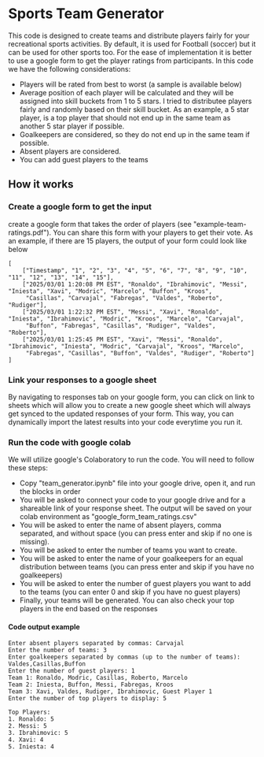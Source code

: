 # Sports Team Generator
This code is designed to create teams and distribute players fairly for your recreational sports activities. By default, it is used for Football (soccer) but it can be used for other sports too. For the ease of implementation it is better to use a google form to get the player ratings from participants. In this code we have the following considerations:

- Players will be rated from best to worst (a sample is available below)
- Average position of each player will be calculated and they will be assigned into skill buckets from 1 to 5 stars. I tried to distributee players fairly and randomly based on their skill bucket. As an example, a 5 star player, is a top player that should not end up in the same team as another 5 star player if possible.
- Goalkeepers are considered, so they do not end up in the same team if possible.
- Absent players are considered.
- You can add guest players to the teams

## How it works
### Create a google form to get the input
create a google form that takes the order of players (see "example-team-ratings.pdf"). You can share this form with your players to get their vote. As an example, if there are 15 players, the output of your form could look like below
```
[
    ["Timestamp", "1", "2", "3", "4", "5", "6", "7", "8", "9", "10", "11", "12", "13", "14", "15"],
    ["2025/03/01 1:20:08 PM EST", "Ronaldo", "Ibrahimovic", "Messi", "Iniesta", "Xavi", "Modric", "Marcelo", "Buffon", "Kroos",
     "Casillas", "Carvajal", "Fabregas", "Valdes", "Roberto", "Rudiger"],
    ["2025/03/01 1:22:32 PM EST", "Messi", "Xavi", "Ronaldo", "Iniesta", "Ibrahimovic", "Modric", "Kroos", "Marcelo", "Carvajal",
     "Buffon", "Fabregas", "Casillas", "Rudiger", "Valdes", "Roberto"],
    ["2025/03/01 1:25:45 PM EST", "Xavi", "Messi", "Ronaldo", "Ibrahimovic", "Iniesta", "Modric", "Carvajal", "Kroos", "Marcelo",
     "Fabregas", "Casillas", "Buffon", "Valdes", "Rudiger", "Roberto"]
]
```

### Link your responses to a google sheet
By navigating to responses tab on your google form, you can click on link to sheets which will allow you to create a new google sheet which will always get synced to the updated responses of your form. This way, you can dynamically import the latest results into your code everytime you run it.

### Run the code with google colab
We will utilize google's Colaboratory to run the code. You will need to follow these steps:
 - Copy "team_generator.ipynb" file into your google drive, open it, and run the blocks in order
 - You will be asked to connect your code to your google drive and for a shareable link of your response sheet. The output will be saved on your colab environment as "google_form_team_ratings.csv"
 - You will be asked to enter the name of absent players, comma separated, and without space (you can press enter and skip if no one is missing).
 - You will be asked to enter the number of teams you want to create.
 - You will be asked to enter the name of your goalkeepers for an equal distribution between teams (you can press enter and skip if you have no goalkeepers)
 - You will be asked to enter the number of guest players you want to add to the teams (you can enter 0 and skip if you have no guest players)
 - Finally, your teams will be generated. You can also check your top players in the end based on the responses


#### Code output example
```
Enter absent players separated by commas: Carvajal
Enter the number of teams: 3
Enter goalkeepers separated by commas (up to the number of teams): Valdes,Casillas,Buffon
Enter the number of guest players: 1
Team 1: Ronaldo, Modric, Casillas, Roberto, Marcelo
Team 2: Iniesta, Buffon, Messi, Fabregas, Kroos
Team 3: Xavi, Valdes, Rudiger, Ibrahimovic, Guest Player 1
Enter the number of top players to display: 5

Top Players:
1. Ronaldo: 5
2. Messi: 5
3. Ibrahimovic: 5
4. Xavi: 4
5. Iniesta: 4
```
